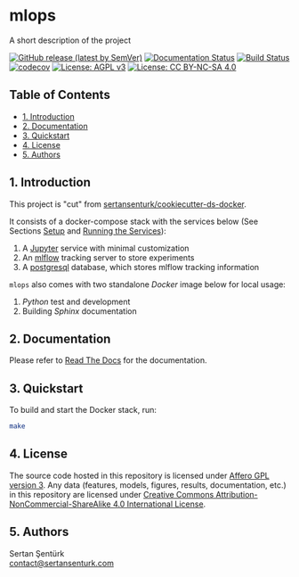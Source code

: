 # mlops

A short description of the project

[![GitHub release (latest by SemVer)](https://img.shields.io/github/v/release/sertansenturk/mlops)](https://github.com/sertansenturk/mlops/releases/latest) [![Documentation Status](https://readthedocs.org/projects/mlops/badge/?version=latest)](https://mlops.readthedocs.io/en/latest/?badge=latest) [![Build Status](https://travis-ci.com/sertansenturk/mlops.svg?branch=master)](https://travis-ci.com/sertansenturk/mlops) [![codecov](https://codecov.io/gh/sertansenturk/mlops/branch/master/graph/badge.svg)](https://codecov.io/gh/sertansenturk/mlops) [![License: AGPL v3](https://img.shields.io/badge/License-AGPL%20v3-ff69b4.svg)](http://www.gnu.org/licenses/agpl-3.0) [![License: CC BY-NC-SA 4.0](https://img.shields.io/badge/License-CC%20BY--NC--SA%204.0-ff69b4.svg)](http://creativecommons.org/licenses/by-nc-sa/4.0/)

## Table of Contents

- [1. Introduction](#1-introduction)
- [2. Documentation](#2-documentation)
- [3. Quickstart](#3-quickstart)
- [4. License](#4-license)
- [5. Authors](#5-authors)

## 1. Introduction

This project is "cut" from [sertansenturk/cookiecutter-ds-docker](https://github.com/sertansenturk/cookiecutter-ds-docker).

It consists of a docker-compose stack with the services below (See Sections [Setup](#setup) and [Running the Services](#running-the-services)):

1. A [Jupyter](https://jupyter.org/) service with minimal customization
2. An [mlflow](https://mlflow.org/) tracking server to store experiments
3. A [postgresql](https://www.postgresql.org/) database, which stores mlflow tracking information

`mlops` also comes with two standalone *Docker* image below for local usage:

1. *Python* test and development
2. Building *Sphinx* documentation

## 2. Documentation

Please refer to [Read The Docs](https://mlops.readthedocs.io) for the documentation.

## 3. Quickstart

To build and start the Docker stack, run:

```bash
make
```

## 4. License

The source code hosted in this repository is licensed under [Affero GPL version 3](https://www.gnu.org/licenses/agpl-3.0.en.html). Any data (features, models,  figures, results, documentation, etc.) in this repository are licensed under [Creative Commons Attribution-NonCommercial-ShareAlike 4.0 International License](http://creativecommons.org/licenses/by-nc-sa/4.0/).

## 5. Authors

Sertan Şentürk  
contact@sertansenturk.com
